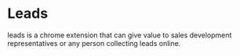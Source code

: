 # Leads
leads is a chrome extension that can give value to sales development representatives or any person collecting leads online.
